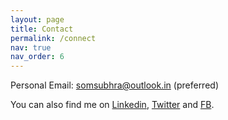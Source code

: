 ```yaml
---
layout: page
title: Contact
permalink: /connect
nav: true
nav_order: 6
---
```


<!-- pages/contact.md -->

Personal Email: somsubhra@outlook.in (preferred)

<!-- *If you wish to discuss something related to Academics, kindly write to my IITM domain email address.* -->

You can also find me on [Linkedin](https://www.linkedin.com/in/somsubhrad/), [Twitter](https://twitter.com/somsubhraspeaks) and [FB](https://facebook.com/somsubhra2004).
